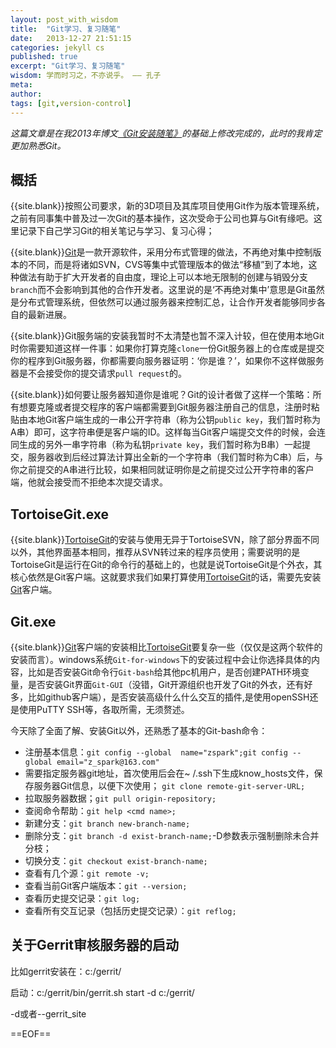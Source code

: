 ```yaml
---
layout: post_with_wisdom
title:  "Git学习、复习随笔"
date:   2013-12-27 21:51:15
categories: jekyll cs
published: true
excerpt: "Git学习、复习随笔"
wisdom: 学而时习之，不亦说乎。 —— 孔子
meta: 
author: 
tags: [git,version-control]
---
```


*这篇文章是在我2013年博文[《Git安装随笔》][1]的基础上修改完成的，此时的我肯定更加熟悉Git。*

##  概括

{{site.blank}}按照公司要求，新的3D项目及其库项目使用Git作为版本管理系统，之前有同事集中普及过一次Git的基本操作，这次受命于公司也算与Git有缘吧。这里记录下自己学习Git的相关笔记与学习、复习心得；

{{site.blank}}[Git][2]是一款开源软件，采用分布式管理的做法，不再绝对集中控制版本的不同，而是将诸如SVN，CVS等集中式管理版本的做法“移植”到了本地，这种做法有助于扩大开发者的自由度，理论上可以本地无限制的创建与销毁分支`branch`而不会影响到其他的合作开发者。这里说的是‘不再绝对集中’意思是Git虽然是分布式管理系统，但依然可以通过服务器来控制汇总，让合作开发者能够同步各自的最新进展。

{{site.blank}}Git服务端的安装我暂时不太清楚也暂不深入计较，但在使用本地Git时你需要知道这样一件事：如果你打算克隆`clone`一份Git服务器上的仓库或是提交你的程序到Git服务器，你都需要向服务器证明：‘你是谁？’，如果你不这样做服务器是不会接受你的提交请求`pull request`的。

{{site.blank}}如何要让服务器知道你是谁呢？Git的设计者做了这样一个策略：所有想要克隆或者提交程序的客户端都需要到Git服务器注册自己的信息，注册时粘贴由本地Git客户端生成的一串公开字符串（称为公钥`public key`，我们暂时称为A串）即可，这字符串便是客户端的ID。这样每当Git客户端提交文件的时候，会连同生成的另外一串字符串（称为私钥`private key`，我们暂时称为B串）一起提交，服务器收到后经过算法计算出全新的一个字符串（我们暂时称为C串）后，与你之前提交的A串进行比较，如果相同就证明你是之前提交过公开字符串的客户端，他就会接受而不拒绝本次提交请求。

## TortoiseGit.exe

{{site.blank}}[TortoiseGit][3]的安装与使用无异于TortoiseSVN，除了部分界面不同以外，其他界面基本相同，推荐从SVN转过来的程序员使用；需要说明的是TortoiseGit是运行在Git的命令行的基础上的，也就是说TortoiseGit是个外衣，其核心依然是Git客户端。这就要求我们如果打算使用[TortoiseGit][3]的话，需要先安装[Git][2]客户端。

## Git.exe
{{site.blank}}[Git][2]客户端的安装相比[TortoiseGit][3]要复杂一些（仅仅是这两个软件的安装而言）。windows系统`Git-for-windows`下的安装过程中会让你选择具体的内容，比如是否安装Git命令行`Git-bash`给其他pc机用户，是否创建PATH环境变量，是否安装Git界面`Git-GUI`（没错，Git开源组织也开发了Git的外衣，还有好多，比如github客户端），是否安装高级什么什么交互的插件,是使用openSSH还是使用PuTTY SSH等，各取所需，无须赘述。


今天除了全面了解、安装Git以外，还熟悉了基本的Git-bash命令：

* 注册基本信息：`git config --global  name="zspark";git config --global email="z_spark@163.com"`
* 需要指定服务器git地址，首次使用后会在~ /.ssh下生成know_hosts文件，保存服务器Git信息，以便下次使用；
`git clone remote-git-server-URL;`
* 拉取服务器数据；`git pull origin-repository;`
* 查阅命令帮助：`git help <cmd name>;`
* 新建分支：`git branch new-branch-name;`
* 删除分支：`git branch -d exist-branch-name;`-D参数表示强制删除未合并分枝；
* 切换分支：`git checkout exist-branch-name;`
* 查看有几个源：`git remote -v;`
* 查看当前Git客户端版本：`git --version;`
* 查看历史提交记录：`git log;`
* 查看所有交互记录（包括历史提交记录）：`git reflog;`

## 关于Gerrit审核服务器的启动

比如gerrit安装在：c:/gerrit/

启动：c:/gerrit/bin/gerrit.sh start -d c:/gerrit/

-d或者--gerrit_site

==EOF==

[1]:http://www.zspark.net/?post=12
[2]:http://git-scm.com/
[3]:http://tortoisegit.org/



